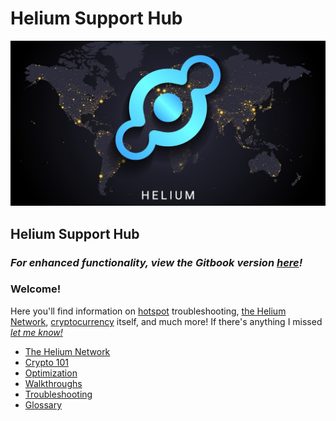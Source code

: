 # Helium Support Hub

![](<.gitbook/assets/helium (2) (1).jpeg>)

## Helium Support Hub

### _For enhanced functionality, view the Gitbook version_ [_here_](https://tanny.gitbook.io/tannys-helium-support/)_!_

### Welcome!

Here you'll find information on [hotspot](helium-glossary.md#hotspot) troubleshooting, [the Helium Network](the-helium-network/), [cryptocurrency](helium-glossary.md#cryptocurrency) itself, and much more! If there's anything I missed [_let me know!_](troubleshooting/contact/)

* [The Helium Network](the-helium-network/)
* [Crypto 101](crypto-101.md)
* [Optimization](optimization/)
* [Walkthroughs](walkthroughs.md)&#x20;
* [Troubleshooting](troubleshooting/)
* [Glossary](helium-glossary.md)
